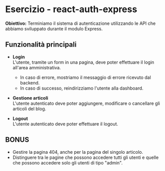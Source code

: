 # Esercizio - react-auth-express

**Obiettivo:** Terminiamo il sistema di autenticazione utilizzando le API che abbiamo sviluppato durante il modulo Express.

## Funzionalità principali

-   **Login**  
    L'utente, tramite un form in una pagina, deve poter effettuare il login all'area amministrativa.

    -   In caso di errore, mostriamo il messaggio di errore ricevuto dal backend.
    -   In caso di successo, reindirizziamo l'utente alla dashboard.

-   **Gestione articoli**  
    L'utente autenticato deve poter aggiungere, modificare o cancellare gli articoli del blog.

-   **Logout**  
    L'utente autenticato deve poter effettuare il logout.

## BONUS

-   Gestire la pagina 404, anche per la pagina del singolo articolo.
-   Distinguere tra le pagine che possono accedere tutti gli utenti e quelle che possono accedere solo gli utenti di tipo "admin".
